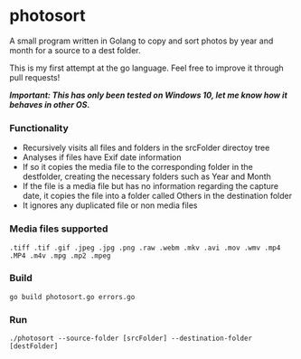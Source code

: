 # photosort

A small program written in Golang to copy and sort photos by year and month for a source to a dest folder.

This is my first attempt at the go language. Feel free to improve it through pull requests!

**_Important: This has only been tested on Windows 10, let me know how it behaves in other OS._**

### Functionality

- Recursively visits all files and folders in the srcFolder directoy tree
- Analyses if files have Exif date information
- If so it copies the media file to the corresponding folder in the destfolder, creating the necessary folders such as Year and Month
- If the file is a media file but has no information regarding the capture date, it copies the file into a folder called Others in the destination folder
- It ignores any duplicated file or non media files

### Media files supported

`.tiff .tif .gif .jpeg .jpg .png .raw .webm .mkv .avi .mov .wmv .mp4 .MP4 .m4v .mpg .mp2 .mpeg`

### Build

```
go build photosort.go errors.go
```

### Run

```
./photosort --source-folder [srcFolder] --destination-folder [destFolder]
```
